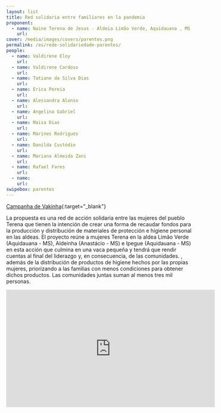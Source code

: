```yaml
---
layout: list
title: Red solidaria entre familiares en la pandemia
proponent:
  - name: Naine Terena de Jesus - Aldeia Limão Verde, Aquidauana , MS
    url: 
cover: /media/images/covers/parentes.png
permalink: /es/rede-solidariedade-parentes/
people:
  - name: Valdirene Eloy
    url: 
  - name: Valdirene Cardoso
    url: 
  - name: Tatiane da Silva Dias
    url: 
  - name: Erica Pereia
    url: 
  - name: Alessandra Alonso
    url: 
  - name: Angelina Gabriel
    url: 
  - name: Maisa Dias
    url: 
  - name: Marines Rodrigues
    url: 
  - name: Danilda Custódio
    url: 
  - name: Mariana Almeida Zani
    url: 
  - name: Rafael Fares
    url: 
  - name: 
    url:
swipebox: parentes 
---
```


[Campanha de Vakinha](https://www.vakinha.com.br/vaquinha/acao-solidaria-etnia-terena-no-combate-ao-covid19){:target="_blank"}

La propuesta es una red de acción solidaria entre las mujeres del pueblo Terena que tienen la intención de crear una forma de recaudar fondos para la producción y distribución de materiales de protección e higiene personal en las aldeas. El proyecto reúne a mujeres Terena en la aldea Limão Verde (Aquidauana - MS), Aldeinha (Anastácio - MS) e Ipegue (Aquidauana - MS) en esta acción que culmina en una vaca pequeña y tendrá que rendir cuentas al final del liderazgo y, en consecuencia, de las comunidades. , además de la distribución de productos de higiene hechos por las propias mujeres, priorizando a las
familias con menos condiciones para obtener dichos productos. Las comunidades juntas suman al menos tres mil personas.


<div class="video-wrapper video-wrapper-16x9">
<iframe width="560" height="315" src="https://www.youtube.com/embed/TtUMfY8IfgE" frameborder="0" allow="accelerometer; autoplay; encrypted-media; gyroscope; picture-in-picture" allowfullscreen></iframe>
</div>